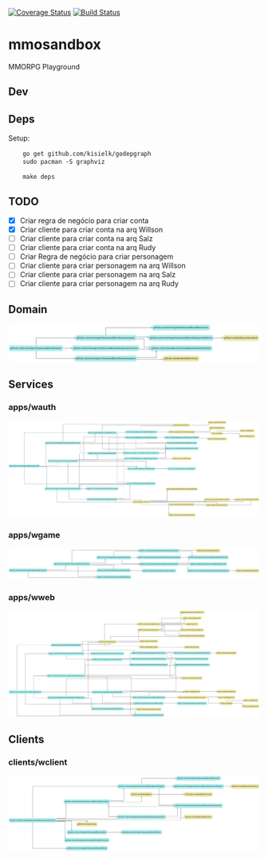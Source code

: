[![Coverage Status](https://coveralls.io/repos/github/schweigert/mmosandbox/badge.svg)](https://coveralls.io/github/schweigert/mmosandbox)
[![Build Status](https://travis-ci.org/schweigert/mmosandbox.svg?branch=master)](https://travis-ci.org/schweigert/mmosandbox)

# mmosandbox
MMORPG Playground

## Dev

## Deps

Setup:

```
    go get github.com/kisielk/godepgraph
    sudo pacman -S graphviz
```

```
    make deps
```

## TODO

 - [x] Criar regra de negócio para criar conta
 - [x] Criar cliente para criar conta na arq Willson
 - [ ] Criar cliente para criar conta na arq Salz
 - [ ] Criar cliente para criar conta na arq Rudy
 - [ ] Criar Regra de negócio para criar personagem
 - [ ] Criar cliente para criar personagem na arq Willson
 - [ ] Criar cliente para criar personagem na arq Salz
 - [ ] Criar cliente para criar personagem na arq Rudy

## Domain

![Drag Racing](domain/deps.png)

## Services

### apps/wauth

![Drag Racing](apps/wauth/deps.png)

### apps/wgame

![Drag Racing](apps/wgame/deps.png)

### apps/wweb

![Drag Racing](apps/wweb/deps.png)

## Clients

### clients/wclient

![Drag Racing](clients/wclient/deps.png)
